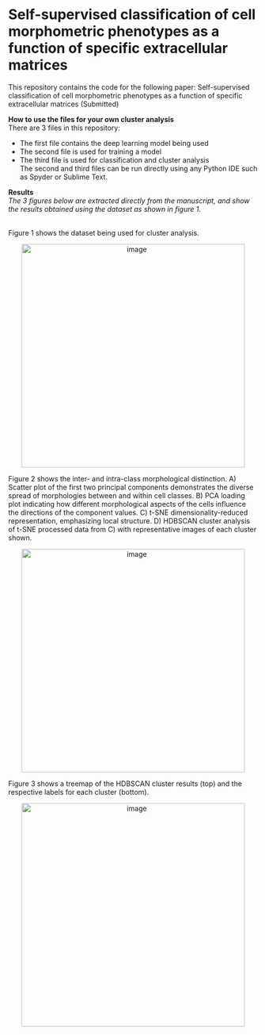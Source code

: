 # Self-supervised classification of cell morphometric phenotypes as a function of specific extracellular matrices
This repository contains the code for the following paper: Self-supervised classification of cell morphometric phenotypes as a function of specific extracellular matrices (Submitted)<br />

**How to use the files for your own cluster analysis**<br />
There are 3 files in this repository:<br />
- The first file contains the deep learning model being used
- The second file is used for training a model
- The third file is used for classification and cluster analysis<br />
The second and third files can be run directly using any Python IDE such as Spyder or Sublime Text. 

**Results**<br />
*The 3 figures below are extracted directly from the manuscript, and show the results obtained using the dataset as shown in figure 1.*<br /><br />

Figure 1 shows the dataset being used for cluster analysis.<br />
<p align="center">
<img width="451" alt="image" src="https://user-images.githubusercontent.com/56214779/179389766-295cf958-b4a5-4164-bbd2-48ad3776db63.png">
</p>

Figure 2 shows the inter- and intra-class morphological distinction.  A) Scatter plot of the first two principal components demonstrates the diverse spread of morphologies between and within cell classes. B) PCA loading plot indicating how different morphological aspects of the cells influence the directions of the component values. C) t-SNE dimensionality-reduced representation, emphasizing local structure. D) HDBSCAN cluster analysis of t-SNE processed data from C) with representative images of each cluster shown.<br />
<p align="center">
<img width="451" alt="image" src="https://user-images.githubusercontent.com/56214779/179389955-6b13aef1-4a73-4fdd-a398-a73ea86d8c54.png">
</p>

Figure 3 shows a treemap of the HDBSCAN cluster results (top) and the respective labels for each cluster (bottom).<br />
<p align="center">
<img width="451" alt="image" src="https://user-images.githubusercontent.com/56214779/179389709-fb9ebe45-be69-4007-bb87-7a9d0c4c00e4.png">
</p>
